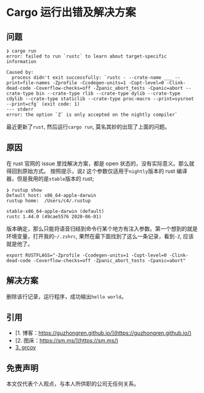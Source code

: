 # Cargo 运行出错及解决方案

## 问题

```shell
❯ cargo run
error: failed to run `rustc` to learn about target-specific information

Caused by:
  process didn't exit successfully: `rustc - --crate-name ___ --print=file-names -Zprofile -Ccodegen-units=1 -Copt-level=0 -Clink-dead-code -Coverflow-checks=off -Zpanic_abort_tests -Cpanic=abort --crate-type bin --crate-type rlib --crate-type dylib --crate-type cdylib --crate-type staticlib --crate-type proc-macro --print=sysroot --print=cfg` (exit code: 1)
--- stderr
error: the option `Z` is only accepted on the nightly compiler`
```

最近更新了`rust`, 然后运行`cargo run`, 莫名其妙的出现了上面的问题。

## 原因

在 rust 官网的 issue 里找解决方案，都是 open 状态的，没有实际意义。那么就得回到原始方式。
按照提示，说`Z` 这个参数仅适用于`nightly`版本的 rust 编译器，但是我用的是`stable`版本的 rust;

```shell
❯ rustup show
Default host: x86_64-apple-darwin
rustup home:  /Users/c4/.rustup

stable-x86_64-apple-darwin (default)
rustc 1.44.0 (49cae5576 2020-06-01)

```
版本确定，那么只能将语音归结到命令行某个地方有注入参数。第一个想到的就是环境变量，打开我的`~/.zshrc`, 果然在最下面找到了这么一条记录，看到`-Z`, 应该就是他了。

```shell
export RUSTFLAGS="-Zprofile -Ccodegen-units=1 -Copt-level=0 -Clink-dead-code -Coverflow-checks=off -Zpanic_abort_tests -Cpanic=abort"
```

## 解决方案

删除该行记录，运行程序，成功输出`hello world`。

## 引用

* [1. 博客：https://guzhongren.github.io/](https://guzhongren.github.io/)
* [2. 图床：https://sm.ms/](https://sm.ms/)
* [3. grcov](https://github.com/mozilla/grcov/issues/433)

## 免责声明

本文仅代表个人观点，与本人所供职的公司无任何关系。

